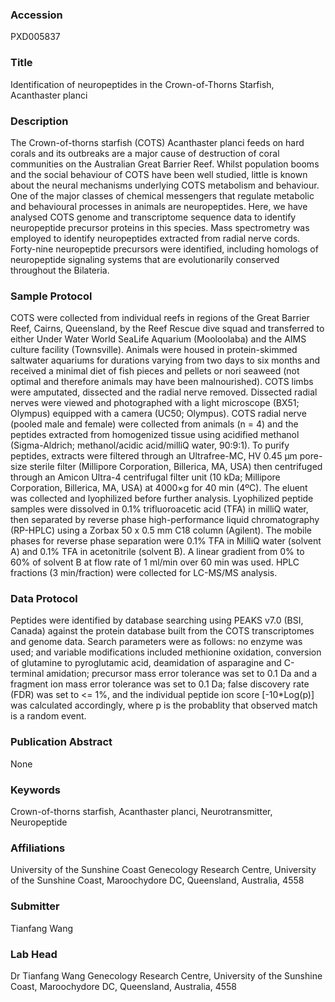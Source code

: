 ### Accession
PXD005837

### Title
Identification of neuropeptides in the Crown-of-Thorns Starfish, Acanthaster planci

### Description
The Crown-of-thorns starfish (COTS) Acanthaster planci feeds on hard corals and its outbreaks are a major cause of destruction of coral communities on the Australian Great Barrier Reef. Whilst population booms and the social behaviour of COTS have been well studied, little is known about the neural mechanisms underlying COTS metabolism and behaviour. One of the major classes of chemical messengers that regulate metabolic and behavioural processes in animals are neuropeptides. Here, we have analysed COTS genome and transcriptome sequence data to identify neuropeptide precursor proteins in this species. Mass spectrometry was employed to identify neuropeptides extracted from radial nerve cords. Forty-nine neuropeptide precursors were identified, including homologs of neuropeptide signaling systems that are evolutionarily conserved throughout the Bilateria.

### Sample Protocol
COTS were collected from individual reefs in regions of the Great Barrier Reef, Cairns, Queensland, by the Reef Rescue dive squad and transferred to either Under Water World SeaLife Aquarium (Mooloolaba) and the AIMS culture facility (Townsville). Animals were housed in protein-skimmed saltwater aquariums for durations varying from two days to six months and received a minimal diet of fish pieces and pellets or nori seaweed (not optimal and therefore animals may have been malnourished). COTS limbs were amputated, dissected and the radial nerve removed. Dissected radial nerves were viewed and photographed with a light microscope (BX51; Olympus) equipped with a camera (UC50; Olympus). COTS radial nerve (pooled male and female) were collected from animals (n = 4) and the peptides extracted from homogenized tissue using acidified methanol (Sigma-Aldrich; methanol/acidic acid/milliQ water, 90:9:1). To purify peptides, extracts were filtered through an Ultrafree-MC, HV 0.45 µm pore-size sterile filter (Millipore Corporation, Billerica, MA, USA) then centrifuged through an Amicon Ultra-4 centrifugal filter unit (10 kDa; Millipore Corporation, Billerica, MA, USA) at 4000×g for 40 min (4ºC). The eluent was collected and lyophilized before further analysis. Lyophilized peptide samples were dissolved in 0.1% trifluoroacetic acid (TFA) in milliQ water, then separated by reverse phase high-performance liquid chromatography (RP-HPLC) using a Zorbax 50 x 0.5 mm C18 column (Agilent). The mobile phases for reverse phase separation were 0.1% TFA in MilliQ water (solvent A) and 0.1% TFA in acetonitrile (solvent B). A linear gradient from 0% to 60% of solvent B at flow rate of 1 ml/min over 60 min was used. HPLC fractions (3 min/fraction) were collected for LC-MS/MS analysis.

### Data Protocol
Peptides were identified by database searching using PEAKS v7.0 (BSI, Canada) against the protein database built from the COTS transcriptomes and genome data. Search parameters were as follows: no enzyme was used; and variable modifications included methionine oxidation, conversion of glutamine to pyroglutamic acid, deamidation of asparagine and C-terminal amidation; precursor mass error tolerance was set to 0.1 Da and a fragment ion mass error tolerance was set to 0.1 Da; false discovery rate (FDR) was set to <= 1%, and the individual peptide ion score [-10*Log(p)] was calculated accordingly, where p is the probablity that observed match is a random event.

### Publication Abstract
None

### Keywords
Crown-of-thorns starfish, Acanthaster planci, Neurotransmitter, Neuropeptide

### Affiliations
University of the Sunshine Coast
Genecology Research Centre, University of the Sunshine Coast, Maroochydore DC, Queensland, Australia, 4558

### Submitter
Tianfang Wang

### Lab Head
Dr Tianfang Wang
Genecology Research Centre, University of the Sunshine Coast, Maroochydore DC, Queensland, Australia, 4558


